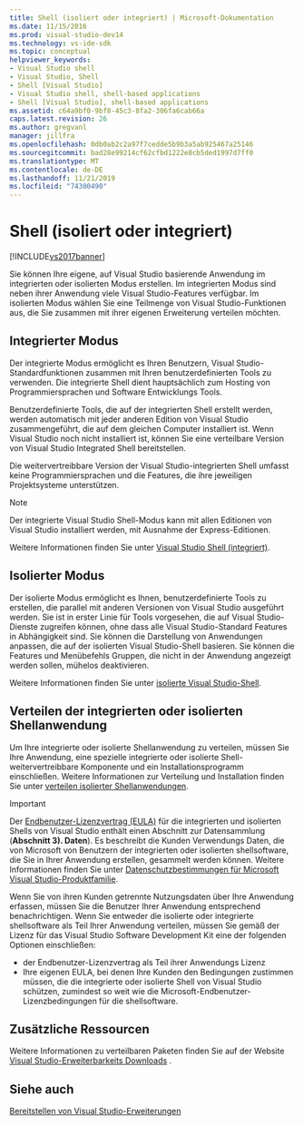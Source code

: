 ```yaml
---
title: Shell (isoliert oder integriert) | Microsoft-Dokumentation
ms.date: 11/15/2016
ms.prod: visual-studio-dev14
ms.technology: vs-ide-sdk
ms.topic: conceptual
helpviewer_keywords:
- Visual Studio shell
- Visual Studio, Shell
- Shell [Visual Studio]
- Visual Studio shell, shell-based applications
- Shell [Visual Studio], shell-based applications
ms.assetid: c64a9bf0-9bf8-45c3-8fa2-306fa6cab66a
caps.latest.revision: 26
ms.author: gregvanl
manager: jillfra
ms.openlocfilehash: 0db0ab2c2a97f7cedde5b9b3a5ab925467a25146
ms.sourcegitcommit: bad28e99214cf62cfbd1222e8cb5ded1997d7ff0
ms.translationtype: MT
ms.contentlocale: de-DE
ms.lasthandoff: 11/21/2019
ms.locfileid: "74300490"
---
```

# <a name="shell-isolated-or-integrated"></a>Shell (isoliert oder integriert)
[!INCLUDE[vs2017banner](../includes/vs2017banner.md)]

Sie können Ihre eigene, auf Visual Studio basierende Anwendung im integrierten oder isolierten Modus erstellen. Im integrierten Modus sind neben ihrer Anwendung viele Visual Studio-Features verfügbar. Im isolierten Modus wählen Sie eine Teilmenge von Visual Studio-Funktionen aus, die Sie zusammen mit ihrer eigenen Erweiterung verteilen möchten.  
  
## <a name="integrated-mode"></a>Integrierter Modus  
 Der integrierte Modus ermöglicht es Ihren Benutzern, Visual Studio-Standardfunktionen zusammen mit Ihren benutzerdefinierten Tools zu verwenden. Die integrierte Shell dient hauptsächlich zum Hosting von Programmiersprachen und Software Entwicklungs Tools.  
  
 Benutzerdefinierte Tools, die auf der integrierten Shell erstellt werden, werden automatisch mit jeder anderen Edition von Visual Studio zusammengeführt, die auf dem gleichen Computer installiert ist. Wenn Visual Studio noch nicht installiert ist, können Sie eine verteilbare Version von Visual Studio Integrated Shell bereitstellen.  
  
 Die weitervertreibbare Version der Visual Studio-integrierten Shell umfasst keine Programmiersprachen und die Features, die ihre jeweiligen Projektsysteme unterstützen.  
  
> [!NOTE]
> Der integrierte Visual Studio Shell-Modus kann mit allen Editionen von Visual Studio installiert werden, mit Ausnahme der Express-Editionen.  
  
 Weitere Informationen finden Sie unter [Visual Studio Shell (integriert)](../extensibility/visual-studio-shell-integrated.md).  
  
## <a name="isolated-mode"></a>Isolierter Modus  
 Der isolierte Modus ermöglicht es Ihnen, benutzerdefinierte Tools zu erstellen, die parallel mit anderen Versionen von Visual Studio ausgeführt werden. Sie ist in erster Linie für Tools vorgesehen, die auf Visual Studio-Dienste zugreifen können, ohne dass alle Visual Studio-Standard Features in Abhängigkeit sind. Sie können die Darstellung von Anwendungen anpassen, die auf der isolierten Visual Studio-Shell basieren. Sie können die Features und Menübefehls Gruppen, die nicht in der Anwendung angezeigt werden sollen, mühelos deaktivieren.  
  
 Weitere Informationen finden Sie unter [isolierte Visual Studio-Shell](../extensibility/visual-studio-isolated-shell.md).  
  
## <a name="distributing-your-integrated-or-isolated-shell-application"></a>Verteilen der integrierten oder isolierten Shellanwendung  
 Um Ihre integrierte oder isolierte Shellanwendung zu verteilen, müssen Sie Ihre Anwendung, eine spezielle integrierte oder isolierte Shell-weitervertreibbare Komponente und ein Installationsprogramm einschließen. Weitere Informationen zur Verteilung und Installation finden Sie unter [verteilen isolierter Shellanwendungen](../extensibility/distributing-isolated-shell-applications.md).  
  
> [!IMPORTANT]
> Der [Endbenutzer-Lizenzvertrag (EULA)](https://www.visualstudio.com/support/legal/mt171552) für die integrierten und isolierten Shells von Visual Studio enthält einen Abschnitt zur Datensammlung (**Abschnitt 3). Daten**).  Es beschreibt die Kunden Verwendungs Daten, die von Microsoft von Benutzern der integrierten oder isolierten shellsoftware, die Sie in Ihrer Anwendung erstellen, gesammelt werden können. Weitere Informationen finden Sie unter [Datenschutzbestimmungen für Microsoft Visual Studio-Produktfamilie](https://www.visualstudio.com/dn948229).  
> 
> Wenn Sie von ihren Kunden getrennte Nutzungsdaten über Ihre Anwendung erfassen, müssen Sie die Benutzer Ihrer Anwendung entsprechend benachrichtigen.  Wenn Sie entweder die isolierte oder integrierte shellsoftware als Teil Ihrer Anwendung verteilen, müssen Sie gemäß der Lizenz für das Visual Studio Software Development Kit eine der folgenden Optionen einschließen:  
> 
> - der Endbenutzer-Lizenzvertrag als Teil ihrer Anwendungs Lizenz  
> - Ihre eigenen EULA, bei denen Ihre Kunden den Bedingungen zustimmen müssen, die die integrierte oder isolierte Shell von Visual Studio schützen, zumindest so weit wie die Microsoft-Endbenutzer-Lizenzbedingungen für die shellsoftware.  
  
## <a name="additional-resources"></a>Zusätzliche Ressourcen  
 Weitere Informationen zu verteilbaren Paketen finden Sie auf der Website [Visual Studio-Erweiterbarkeits Downloads](https://go.microsoft.com/fwlink/?LinkID=119298) .  
  
## <a name="see-also"></a>Siehe auch  
 [Bereitstellen von Visual Studio-Erweiterungen](../extensibility/shipping-visual-studio-extensions.md)
